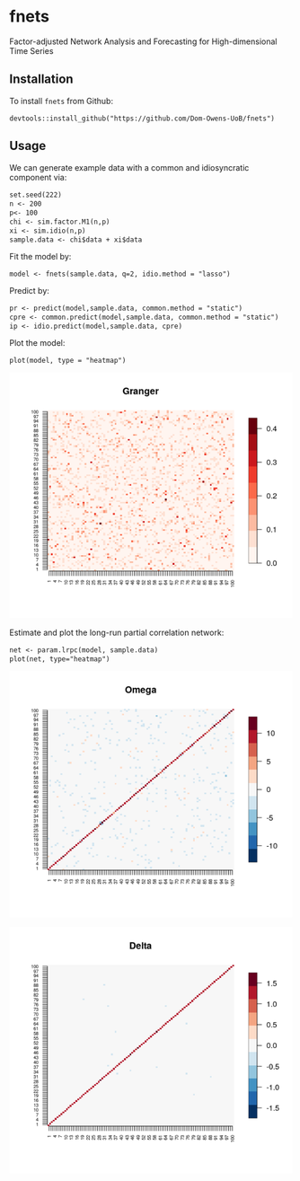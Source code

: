 # fnets

Factor-adjusted Network Analysis and Forecasting for High-dimensional Time Series

## Installation

To install `fnets` from Github:

```
devtools::install_github("https://github.com/Dom-Owens-UoB/fnets")
```

## Usage

We can generate example data with a common and idiosyncratic component via:
```
set.seed(222)
n <- 200
p<- 100
chi <- sim.factor.M1(n,p)
xi <- sim.idio(n,p)
sample.data <- chi$data + xi$data
```

Fit the model by:
```
model <- fnets(sample.data, q=2, idio.method = "lasso")
```

Predict by:
```
pr <- predict(model,sample.data, common.method = "static")
cpre <- common.predict(model,sample.data, common.method = "static")
ip <- idio.predict(model,sample.data, cpre)
```

Plot the model:
```
plot(model, type = "heatmap")
```
![Granger](figures/model.png)

Estimate and plot the long-run partial correlation network:
```
net <- param.lrpc(model, sample.data)
plot(net, type="heatmap")
```
![Omega](figures/omega.png)

![Delta](figures/delta.png)






